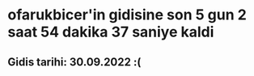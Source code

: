 # ofarukbicer'in gidisine son 5 gun 2 saat 54 dakika 37 saniye kaldi

## Gidis tarihi: 30.09.2022 :(